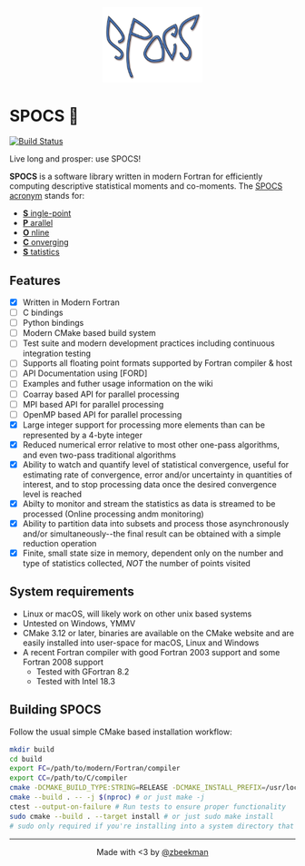 <div align="center">
<img alt="SPOCS logo" src="./assets/SPOCS_logo.svg" width="35%" height="35%"/>
</div>

# SPOCS :vulcan_salute:

[![Build Status](https://travis-ci.com/SPOCStat/SPOCStat.svg?branch=master)](https://travis-ci.com/SPOCStat/SPOCStat)

Live long and prosper: use SPOCS!

__SPOCS__ is a software library written in modern Fortran for
efficiently computing descriptive statistical moments and
co-moments. The [SPOCS acronym] stands for:

* [__S__ ingle-point]
* [__P__ arallel]
* [__O__ nline]
* [__C__ onverging]
* [__S__ tatistics]

## Features

- [x] Written in Modern Fortran
- [ ] C bindings
- [ ] Python bindings
- [ ] Modern CMake based build system
- [ ] Test suite and modern development practices including continuous
      integration testing
- [ ] Supports all floating point formats supported by Fortran
      compiler & host
- [ ] API Documentation using [FORD]
- [ ] Examples and futher usage information on the wiki
- [ ] Coarray based API for parallel processing
- [ ] MPI based API for parallel processing
- [ ] OpenMP based API for parallel processing
- [x] Large integer support for processing more elements than can be
      represented by a 4-byte integer
- [x] Reduced numerical error relative to most other one-pass
      algorithms, and even two-pass traditional algorithms
- [x] Ability to watch and quantify level of statistical convergence,
      useful for estimating rate of convergence, error and/or
      uncertainty in quantities of interest, and to stop processing
      data once the desired convergence level is reached
- [x] Abilty to monitor and stream the statistics as data is streamed
      to be processed (Online processing andm monitoring)
- [x] Ability to partition data into subsets and process those
      asynchronously and/or simultaneously--the final result can be
      obtained with a simple reduction operation
- [x] Finite, small state size in memory, dependent only on the number
      and type of statistics collected, *NOT* the number of points
      visited

## System requirements

- Linux or macOS, will likely work on other unix based systems
- Untested on Windows, YMMV
- CMake 3.12 or later, binaries are available on the CMake website and
  are easily installed into user-space for macOS, Linux and Windows
- A recent Fortran compiler with good Fortran 2003 support and some
  Fortran 2008 support
  - Tested with GFortran 8.2
  - Tested with Intel 18.3

## Building SPOCS

Follow the usual simple CMake based installation workflow:

``` bash
mkdir build
cd build
export FC=/path/to/modern/Fortran/compiler
export CC=/path/to/C/compiler
cmake -DCMAKE_BUILD_TYPE:STRING=RELEASE -DCMAKE_INSTALL_PREFIX=/usr/local ..
cmake --build . -- -j $(nproc) # or just make -j
ctest --output-on-failure # Run tests to ensure proper functionality
sudo cmake --build . --target install # or just sudo make install
# sudo only required if you're installing into a system directory that needs root privs
```

---

<div align="center">

Made with <3 by [@zbeekman]

</div>

[top]: https://github.com/SPOCStat/SPOCStat#readme
[SPOCS acronym]: ./SPOCS-definition.md
[__S__ ingle-point]: ./SPOCS-definition.md#single-point
[__P__ arallel]: ./SPOCS-definition.md#parallel
[__O__ nline]: ./SPOCS-definition.md#online
[__C__ onverging]: ./SPOCS-definition.md#converging
[__S__ tatistics]: ./SPOCS-definition.md#statistics
[@zbeekman]: https://github.com/zbeekman
